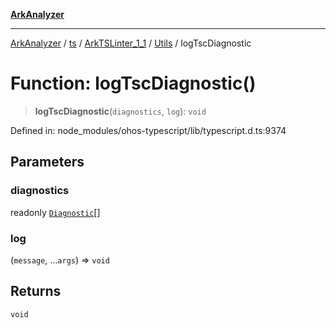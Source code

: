 [**ArkAnalyzer**](../../../../../../../../README.md)

***

[ArkAnalyzer](../../../../../../../../globals.md) / [ts](../../../../../README.md) / [ArkTSLinter\_1\_1](../../../README.md) / [Utils](../README.md) / logTscDiagnostic

# Function: logTscDiagnostic()

> **logTscDiagnostic**(`diagnostics`, `log`): `void`

Defined in: node\_modules/ohos-typescript/lib/typescript.d.ts:9374

## Parameters

### diagnostics

readonly [`Diagnostic`](../../../../../interfaces/Diagnostic.md)[]

### log

(`message`, ...`args`) => `void`

## Returns

`void`
